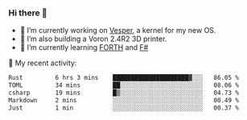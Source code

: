### Hi there 👋

<!--
**berkus/berkus** is a ✨ _special_ ✨ repository because its `README.md` (this file) appears on your GitHub profile.

Here are some ideas to get you started:

- 🔭 I’m currently working on ...
- 🌱 I’m currently learning ...
- 👯 I’m looking to collaborate on ...
- 🤔 I’m looking for help with ...
- 💬 Ask me about ...
- 📫 How to reach me: ...
- 😄 Pronouns: ...
- ⚡ Fun fact: ...
-->

- 🔭 I’m currently working on [Vesper](https://github.com/metta-systems/vesper), a kernel for my new OS.
- 🔭 I’m also building a Voron 2.4R2 3D printer.
- 🌱 I’m currently learning [FORTH](http://forth.com/starting-forth/) and [F#](https://fsharpforfunandprofit.com/)

💼 My recent activity:

<!--START_SECTION:waka-->

```txt
Rust         6 hrs 3 mins    █████████████████████▓░░░   86.05 %
TOML         34 mins         ██░░░░░░░░░░░░░░░░░░░░░░░   08.06 %
csharp       19 mins         █▒░░░░░░░░░░░░░░░░░░░░░░░   04.73 %
Markdown     2 mins          ░░░░░░░░░░░░░░░░░░░░░░░░░   00.49 %
Just         1 min           ░░░░░░░░░░░░░░░░░░░░░░░░░   00.37 %
```

<!--END_SECTION:waka-->
